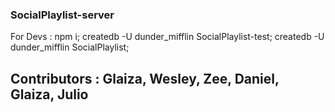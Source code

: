 ### SocialPlaylist-server

For Devs :
npm i;
createdb -U dunder_mifflin SocialPlaylist-test;
createdb -U dunder_mifflin SocialPlaylist;

## Contributors : Glaiza, Wesley, Zee, Daniel, Glaiza, Julio
